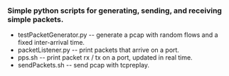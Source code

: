 ### Simple python scripts for generating, sending, and receiving simple packets. ###

- testPacketGenerator.py -- generate a pcap with random flows and a fixed inter-arrival time. 
- packetListener.py -- print packets that arrive on a port. 
- pps.sh -- print packet rx / tx on a port, updated in real time. 
- sendPackets.sh -- send pcap with tcpreplay.
